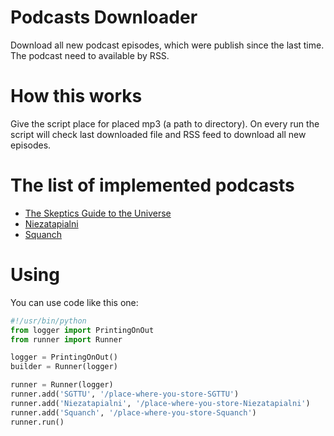 # Podcasts Downloader

Download all new podcast episodes, which were publish since the last time. The podcast need to available by RSS.

# How this works

Give the script place for placed mp3 (a path to directory). On every run the script will check last downloaded file and RSS feed to download all new episodes.

# The list of implemented podcasts

* [The Skeptics Guide to the Universe](http://www.theskepticsguide.org/)
* [Niezatapialni](http://www.niezatapialni.pl/)
* [Squanch](http://podbay.fm/show/1267014091)

# Using

You can use code like this one:

```python
#!/usr/bin/python
from logger import PrintingOnOut
from runner import Runner

logger = PrintingOnOut()
builder = Runner(logger)

runner = Runner(logger)
runner.add('SGTTU', '/place-where-you-store-SGTTU')
runner.add('Niezatapialni', '/place-where-you-store-Niezatapialni')
runner.add('Squanch', '/place-where-you-store-Squanch')
runner.run()
```